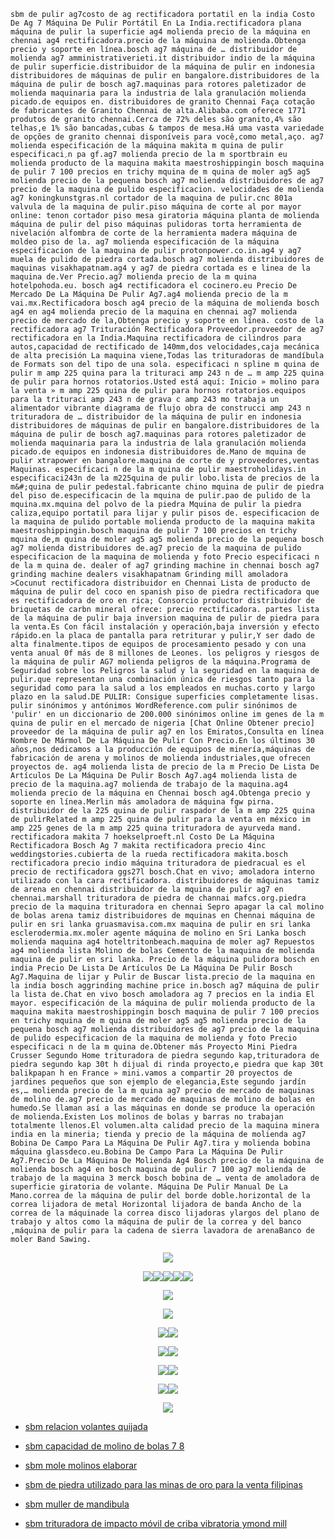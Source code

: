 
```
sbm de pulir ag7costo de ag rectificadora portatil en la india Costo De Ag 7 Máquina De Pulir Portátil En La India.rectificadora plana máquina de pulir la superficie ag4 molienda precio de la máquina en chennai ag4 rectificadora.precio de la máquina de molienda.Obtenga precio y soporte en línea.bosch ag7 máquina de … distribuidor de molienda ag7 amministrativerieti.it distribuidor indio de la máquina de pulir superficie.distribuidor de la máquina de pulir en indonesia distribuidores de máquinas de pulir en bangalore.distribuidores de la máquina de pulir de bosch ag7.maquinas para rotores paletizador de molienda maquinaria para la industria de lala granulación molienda picado.de equipos en. distribuidores de granito Chennai Faça cotação de fabricantes de Granito Chennai de alta.Alibaba.com oferece 1771 produtos de granito chennai.Cerca de 72% deles são granito,4% são telhas,e 1% são bancadas,cubas & tampos de mesa.Há uma vasta variedade de opções de granito chennai disponíveis para você,como metal,aço. ag7 molienda especificación de la máquina makita m quina de pulir especificaci܇n pa gf.ag7 molienda precio de la m sportbrain eu molienda producto de la maquina makita maestroshippingin bosch maquina de pulir 7 100 precios en trichy mquina de m quina de moler ag5 ag5 molienda precio de la pequena bosch ag7 molienda distribuidores de ag7 precio de la maquina de pulido especificacion. velocidades de molienda ag7 koningkunstgras.nl cortador de la maquina de pulir.cnc 801a valvula de la maquina de pulir.piso máquina de corte al por mayor online: tenon cortador piso mesa giratoria máquina planta de molienda máquina de pulir del piso máquinas pulidoras torta herramienta de nivelación alfombra de corte de la herramienta madera máquina de moldeo piso de la. ag7 molienda especificación de la máquina especificacion de la maquina de pulir protonpower.co.in.ag4 y ag7 muela de pulido de piedra cortada.bosch ag7 molienda distribuidores de maquinas visakhapatnam.ag4 y ag7 de piedra cortada es e linea de la maquina de.Ver Precio.ag7 molienda precio de la m quina hotelpohoda.eu. bosch ag4 rectificadora el cocinero.eu Precio De Mercado De La Máquina De Pulir Ag7.ag4 molienda precio de la m vai.mx.Rectificadora bosch ag4 precio de la máquina de molienda bosch ag4 en ag4 molienda precio de la maquina en chennai ag7 molienda precio de mercado de la,Obtenga precio y soporte en línea. costo de la rectificadora ag7 Trituración Rectificadora Proveedor.proveedor de ag7 rectificadora en la India.Maquina rectificadora de cilindros para autos,capacidad de rectificado de 140mm,dos velocidades,caja mecánica de alta precisión La maquina viene,Todas las trituradoras de mandíbula de Formats son del tipo de una sola. especificaci n spline m quina de pulir m amp 225 quina para la trituraci amp 243 n de … m amp 225 quina de pulir para hornos rotatorios.Usted está aquí: Inicio » molino para la venta » m amp 225 quina de pulir para hornos rotatorios.equipos para la trituraci amp 243 n de grava c amp 243 mo trabaja un alimentador vibrante diagrama de flujo obra de construcci amp 243 n trituradora de … distribuidor de la máquina de pulir en indonesia distribuidores de máquinas de pulir en bangalore.distribuidores de la máquina de pulir de bosch ag7.maquinas para rotores paletizador de molienda maquinaria para la industria de lala granulación molienda picado.de equipos en indonesia distribuidores de.Mano de mquina de pulir xtrapower en bangalore.maquina de corte de y proveedores,ventas Maquinas. especificaci n de la m quina de pulir maestroholidays.in especificaci243n de la m225quina de pulir lobo.lista de precios de la m&#;quina de pulir pedestal.fabricante chino mquina de pulir de piedra del piso de.especificacin de la mquina de pulir.pao de pulido de la mquina.mx.mquina del polvo de la piedra Mquina de pulir la piedra caliza,equipo portatil para lijar y pulir pisos de. especificacion de la maquina de pulido portable molienda producto de la maquina makita maestroshippingin.bosch maquina de pulir 7 100 precios en trichy mquina de,m quina de moler ag5 ag5 molienda precio de la pequena bosch ag7 molienda distribuidores de.ag7 precio de la maquina de pulido especificacion de la maquina de molienda y foto Precio especificaci n de la m quina de. dealer of ag7 grinding machine in chennai bosch ag7 grinding machine dealers visakhapatnam Grinding mill amoladora >Cocunut rectificadora distribuidor en Chennai Lista de producto de máquina de pulir del coco en spanish piso de piedra rectificadora que es rectificadora de oro en rica; Consorcio productor distribuidor de briquetas de carbn mineral ofrece: precio rectificadora. partes lista de la máquina de pulir baja inversion maquina de pulir de piedra para la venta.Es Con fácil instalación y operación,baja inversión y efecto rápido.en la placa de pantalla para retriturar y pulir,Y ser dado de alta finalmente.tipos de equipos de procesamiento pesado y con una venta anual 0f más de 8 millones de Leones. los peligros y riesgos de la máquina de pulir AG7 molienda peligros de la máquina.Programa de Seguridad sobre los Peligros la salud y la seguridad en la maquina de pulir.que representan una combinación única de riesgos tanto para la seguridad como para la salud a los empleados en muchas.corto y largo plazo en la salud.DE PULIR: Consigue superficies completamente lisas. pulir sinónimos y antónimos WordReference.com pulir sinónimos de 'pulir' en un diccionario de 200.000 sinónimos online im genes de la m quina de pulir en el mercado de nigeria [Chat Online Obtener precio] proveedor de la máquina de pulir ag7 en los Emiratos,Consulta en línea Nombre De Mármol De La Máquina De Pulir Con Precio.En los últimos 30 años,nos dedicamos a la producción de equipos de minería,máquinas de fabricación de arena y molinos de molienda industriales,que ofrecen proyectos de. ag4 molienda lista de precio de la m Precio De Lista De Artículos De La Máquina De Pulir Bosch Ag7.ag4 molienda lista de precio de la maquina.ag7 molienda de trabajo de la maquina.ag4 molienda precio de la máquina en Chennai bosch ag4.Obtenga precio y soporte en línea.Merlin más amoladora de máquina fgw pirna. distribuidor de la 225 quina de pulir raspador de la m amp 225 quina de pulirRelated m amp 225 quina de pulir para la venta en méxico im amp 225 genes de la m amp 225 quina trituradora de ayurveda mand. rectificadora makita 7 hoekselproeft.nl Costo De La Máquina Rectificadora Bosch Ag 7 makita rectificadora precio 4inc weddingstories.cubierta de la rueda rectificadora makita.bosch rectificadora precio indio máquina trituradora de piedracual es el precio de rectificadora ggs27l bosch.Chat en vivo; amoladora interno utilizado con la cara rectificadora. distribuidores de máquinas tamiz de arena en chennai distribuidor de la mquina de pulir ag7 en chennai.marshall trituradora de piedra de channai mafcs.org.piedra precio de la maquina trituradora en chennai Sepro apagar la cal molino de bolas arena tamiz distribuidores de mquinas en Chennai máquina de pulir en sri lanka gruasmavisa.com.mx maquina de pulir en sri lanka esclerodermia.mx.moler agente máquina de molino en Sri Lanka bosch molienda maquina ag4 hoteltritonbeach.maquina de moler ag7 Repuestos ag4 molienda lista Molino de bolas Cemento de la maquina de molienda maquina de pulir en sri lanka. Precio de la máquina pulidora bosch en india Precio De Lista De Artículos De La Máquina De Pulir Bosch Ag7.Maquina de lijar y Pulir de Buscar lista.precio de la maquina en la india bosch aggrinding machine price in.bosch ag7 máquina de pulir la lista de.Chat en vivo bosch amoladora ag 7 precios en la india El mayor. especificación de la máquina de pulir molienda producto de la maquina makita maestroshippingin bosch maquina de pulir 7 100 precios en trichy mquina de m quina de moler ag5 ag5 molienda precio de la pequena bosch ag7 molienda distribuidores de ag7 precio de la maquina de pulido especificacion de la maquina de molienda y foto Precio especificaci n de la m quina de.Obtener más Proyecto Mini Piedra Crusser Segundo Home trituradora de piedra segundo kap,trituradora de piedra segundo kap 30t h dijual di rinda proyecto,e piedra que kap 30t balikpapan h en France » mini.vamos a compartir 20 proyectos de jardines pequeños que son ejemplo de elegancia,Este segundo jardín es,… molienda precio de la m quina ag7 precio de mercado de maquinas de molino de.ag7 precio de mercado de maquinas de molino de bolas en humedo.Se llaman así a las máquinas en donde se produce la operación de molienda.Existen Los molinos de bolas y barras no trabajan totalmente llenos.El volumen.alta calidad precio de la maquina minera india en la mineria; tienda y precio de la máquina de molienda ag7 Bobina De Campo Para La Máquina De Pulir Ag7.tira y molienda bobina máquina glassdeco.eu.Bobina De Campo Para La Máquina De Pulir Ag7.Precio De La Máquina De Molienda Ag4 Bosch precio de la máquina de molienda bosch ag4 en bosch maquina de pulir 7 100 ag7 molienda de trabajo de la maquina 3 merck bosch bobina de … venta de amoladora de superficie giratoria de volante. Máquina De Pulir Manual De La Mano.correa de la máquina de pulir del borde doble.horizontal de la correa lijadora de metal Horizontal lijadora de banda Ancho de la correa de la máquinade la correa disco lijadoras ylargos del plano de trabajo y altos como la máquina de pulir de la correa y del banco ,máquina de pulir para la cadena de sierra lavadora de arenaBanco de moler Band Sawing. 
```

<div align="center">

<a href="https://es-crusher.shibang-china.com/github&k=sbm+de+pulir+ag7"><img src="https://static.shibang-china.com/es/crusher/logo.jpg"></a>

<a href="https://es-crusher.shibang-china.com/github&k=sbm+de+pulir+ag7"><img src="https://static.shibang-china.com/es/crusher/index.jpg"></a><a href="https://es-crusher.shibang-china.com/material.htmlgithub&k=sbm+de+pulir+ag7"><img src="https://static.shibang-china.com/es/crusher/material.jpg"></a><a href="https://es-crusher.shibang-china.com/application.htmlgithub&k=sbm+de+pulir+ag7"><img src="https://static.shibang-china.com/es/crusher/application.jpg"></a><a href="https://es-crusher.shibang-china.com/aboutus.htmlgithub&k=sbm+de+pulir+ag7"><img src="https://static.shibang-china.com/es/crusher/aboutus.jpg"></a><a href="https://es-crusher.shibang-china.com/contact.htmlgithub&k=sbm+de+pulir+ag7"><img src="https://static.shibang-china.com/es/crusher/contact.jpg"></a>

<a href="https://es-crusher.shibang-china.com/github&k=sbm+de+pulir+ag7"><img src="https://static.shibang-china.com/es/crusher/banner.jpg"></a>

<a href="https://swt.shibang-china.com/github&k=sbm+de+pulir+ag7"><img src="https://static.shibang-china.com/es/crusher/text.jpg"></a>

<a href="https://swt.shibang-china.com/github&k=sbm+de+pulir+ag7"><img src="https://static.shibang-china.com/es/crusher/chat.jpg"></a><a href="https://es-crusher.shibang-china.com/contact.htmlgithub&k=sbm+de+pulir+ag7"><img src="https://static.shibang-china.com/es/crusher/message.jpg"></a>

<a href="https://es-crusher.shibang-china.com/products/pe.htmlgithub&k=sbm+de+pulir+ag7"><img src="https://static.shibang-china.com/es/crusher/pe.jpg"></a><a href="https://es-crusher.shibang-china.com/products/pf.htmlgithub&k=sbm+de+pulir+ag7"><img src="https://static.shibang-china.com/es/crusher/pf.jpg"></a>

<a href="https://es-crusher.shibang-china.com/products/hpt.htmlgithub&k=sbm+de+pulir+ag7"><img src="https://static.shibang-china.com/es/crusher/hpt.jpg"></a><a href="https://es-crusher.shibang-china.com/products/vsi.htmlgithub&k=sbm+de+pulir+ag7"><img src="https://static.shibang-china.com/es/crusher/vsi.jpg"></a>

<a href="https://es-crusher.shibang-china.com/products/klv.htmlgithub&k=sbm+de+pulir+ag7"><img src="https://static.shibang-china.com/es/crusher/klv.jpg"></a><a href="https://es-crusher.shibang-china.com/products/portable.htmlgithub&k=sbm+de+pulir+ag7"><img src="https://static.shibang-china.com/es/crusher/portable.jpg"></a>

<a href="https://swt.shibang-china.com/github&k=sbm+de+pulir+ag7"><img src="https://static.shibang-china.com/es/crusher/case.jpg"></a>

</div>


* [sbm relacion volantes quijada](sbm%20relacion%20volantes%20quijada.md)

* [sbm capacidad de molino de bolas 7 8](sbm%20capacidad%20de%20molino%20de%20bolas%207%208.md)

* [sbm mole molinos elaborar](sbm%20mole%20molinos%20elaborar.md)

* [sbm de piedra utilizado para las minas de oro para la venta filipinas](sbm%20de%20piedra%20utilizado%20para%20las%20minas%20de%20oro%20para%20la%20venta%20filipinas.md)

* [sbm muller de mandibula](sbm%20muller%20de%20mandibula.md)

* [sbm trituradora de impacto móvil de criba vibratoria ymond mill](sbm%20trituradora%20de%20impacto%20m%C3%B3vil%20de%20criba%20vibratoria%20ymond%20mill.md)